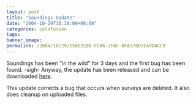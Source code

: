 ```yaml
---
layout: post
title: "Soundings Update"
date: "2004-10-29T10:10:00+06:00"
categories: coldfusion 
tags: 
banner_image: 
permalink: /2004/10/29/E58E2C08-FCA6-2F6F-BFA378D7E49D4CC9
---
```


Soundings has been "in the wild" for 3 days and the first bug has been found. -sigh- Anyway, the update has been released and can be downloaded <a href="http://www.camdenfamily.com/morpheus/downloads/soundingsupdate.zip">here</a>. 

This update corrects a bug that occurs when surveys are deleted. It also does cleanup on uploaded files.